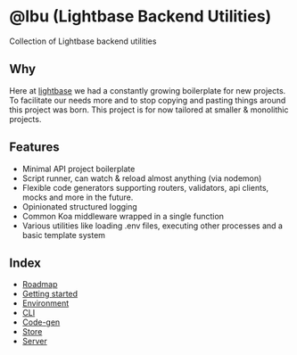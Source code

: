 # @lbu (Lightbase Backend Utilities)

Collection of Lightbase backend utilities

## Why

Here at [lightbase](https://lightbase.nl) we had a constantly growing
boilerplate for new projects. To facilitate our needs more and to stop copying
and pasting things around this project was born. This project is for now
tailored at smaller & monolithic projects.

## Features

- Minimal API project boilerplate
- Script runner, can watch & reload almost anything (via nodemon)
- Flexible code generators supporting routers, validators, api clients, mocks
  and more in the future.
- Opinionated structured logging
- Common Koa middleware wrapped in a single function
- Various utilities like loading .env files, executing other processes and a
  basic template system

## Index

- [Roadmap](roadmap.md)
- [Getting started](getting-started.md)
- [Environment](env.md)
- [CLI](cli/README.md)
- [Code-gen](code-gen/README.md)
- [Store](store/README.md)
- [Server](server/README.md)
